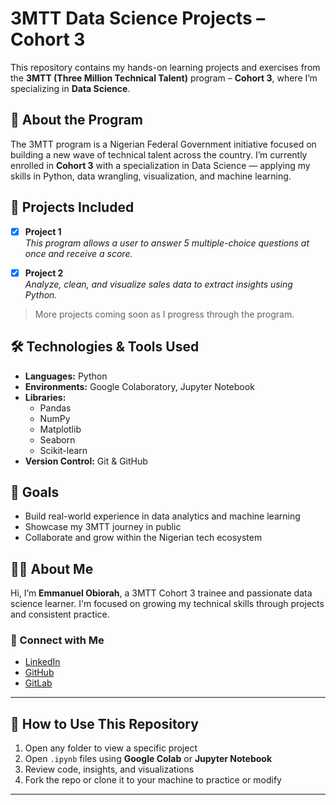 # 3MTT Data Science Projects – Cohort 3

This repository contains my hands-on learning projects and exercises from the **3MTT (Three Million Technical Talent)** program – **Cohort 3**, where I’m specializing in **Data Science**.

## 🎯 About the Program

The 3MTT program is a Nigerian Federal Government initiative focused on building a new wave of technical talent across the country. I’m currently enrolled in **Cohort 3** with a specialization in Data Science — applying my skills in Python, data wrangling, visualization, and machine learning.

## 📁 Projects Included

- [x] **Project 1**  
  *This program allows a user to answer 5 multiple-choice questions at once and receive a score.*

- [x] **Project 2**  
  *Analyze, clean, and visualize sales data to extract insights using Python.*

> More projects coming soon as I progress through the program.

## 🛠️ Technologies & Tools Used

- **Languages:** Python  
- **Environments:** Google Colaboratory, Jupyter Notebook  
- **Libraries:**  
  - Pandas  
  - NumPy  
  - Matplotlib  
  - Seaborn  
  - Scikit-learn  
- **Version Control:** Git & GitHub

## 🚀 Goals

- Build real-world experience in data analytics and machine learning  
- Showcase my 3MTT journey in public  
- Collaborate and grow within the Nigerian tech ecosystem

## 👨‍💻 About Me

Hi, I’m **Emmanuel Obiorah**, a 3MTT Cohort 3 trainee and passionate data science learner. I'm focused on growing my technical skills through projects and consistent practice.

### 🔗 Connect with Me
- [LinkedIn](https://www.linkedin.com/in/emmanuel-obiorah-359992147)
- [GitHub](https://github.com/PaskidoNazzTech)
- [GitLab](https://gitlab.com/PaskidoNazzTech)

---

## 📌 How to Use This Repository

1. Open any folder to view a specific project  
2. Open `.ipynb` files using **Google Colab** or **Jupyter Notebook**  
3. Review code, insights, and visualizations  
4. Fork the repo or clone it to your machine to practice or modify

---
